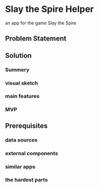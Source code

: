 # Slay the Spire Helper
an app for the game Slay the Spire

## Problem Statement

## Solution

### Summery

### visual sketch

### main features

### MVP

## Prerequisites

### data sources

### external components

### similar apps

### the hardest parts
